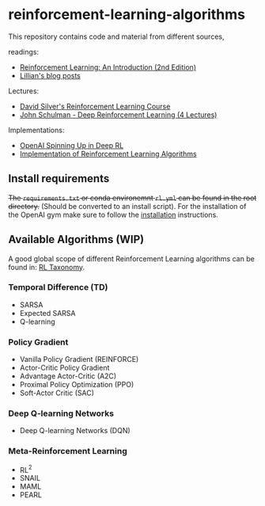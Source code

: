# reinforcement-learning-algorithms
This repository contains code and material from different sources,

readings:
* [Reinforcement Learning: An Introduction (2nd Edition)](http://incompleteideas.net/book/RLbook2018.pdf)
* [Lillian's blog posts](https://lilianweng.github.io/lil-log/)

Lectures:
* [David Silver's Reinforcement Learning Course](http://www0.cs.ucl.ac.uk/staff/d.silver/web/Teaching.html)
* [John Schulman - Deep Reinforcement Learning (4 Lectures)](https://www.youtube.com/playlist?list=PLjKEIQlKCTZYN3CYBlj8r58SbNorobqcp)

Implementations:
* [OpenAI Spinning Up in Deep RL](https://spinningup.openai.com/en/latest/index.html)
* [Implementation of Reinforcement Learning Algorithms](https://github.com/dennybritz/reinforcement-learning)

## Install requirements
~~The `requirements.txt` or conda environemnt `rl.yml` can be found in the root directory.~~ (Should be converted to an install script). For the installation of the OpenAI gym make sure to follow the [installation](https://github.com/openai/gym#installation) instructions.

## Available Algorithms (WIP)
A good global scope of different Reinforcement Learning algorithms can be found in: [RL Taxonomy](https://github.com/bennylp/RL-Taxonomy).

###  Temporal Difference (TD)
- SARSA
- Expected SARSA
- Q-learning

### Policy Gradient 
- Vanilla Policy Gradient (REINFORCE)
- Actor-Critic Policy Gradient
- Advantage Actor-Critic (A2C)
- Proximal Policy Optimization (PPO)
- Soft-Actor Critic (SAC)

### Deep Q-learning Networks
- Deep Q-learning Networks (DQN)

### Meta-Reinforcement Learning
- RL$^2$
- SNAIL
- MAML
- PEARL 


